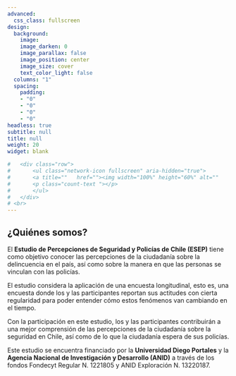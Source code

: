 ```yaml
---
advanced:
  css_class: fullscreen
design:
  background:
    image: 
    image_darken: 0
    image_parallax: false
    image_position: center
    image_size: cover
    text_color_light: false
  columns: "1"
  spacing:
    padding:
    - "0"
    - "0"
    - "0"
    - "0"
headless: true
subtitle: null
title: null
weight: 20
widget: blank

#   <div class="row">
#       <ul class="network-icon fullscreen" aria-hidden="true">
#       <a title=""   href=""><img width="100%" height="60%" alt=""       src="https://upload.wikimedia.org/wikipedia/commons/9/91/Comercial-oles.gif"></a>
#       <p class="count-text "></p>
#       </ul>
#   </div>
# <br>
---
```



## ¿Quiénes somos?

El **Estudio de Percepciones de Seguridad y Policías de Chile (ESEP)** tiene como objetivo conocer las percepciones de la ciudadanía sobre la delincuencia en el país, así como sobre la manera en que las personas se vinculan con las policías.
 
El estudio considera la aplicación de una encuesta longitudinal, esto es, una encuesta donde los y las participantes reportan sus actitudes con cierta regularidad para poder entender cómo estos fenómenos van cambiando en el tiempo.

Con la participación en este estudio, los y las participantes contribuirán a una mejor comprensión de las percepciones de la ciudadanía sobre la seguridad en Chile, así como de lo que la ciudadanía espera de sus policías.

Este estudio se encuentra financiado por la **Universidad Diego Portales** y la **Agencia Nacional de Investigación y Desarrollo (ANID)** a través de los fondos Fondecyt Regular N. 1221805 y ANID Exploración N. 13220187.
